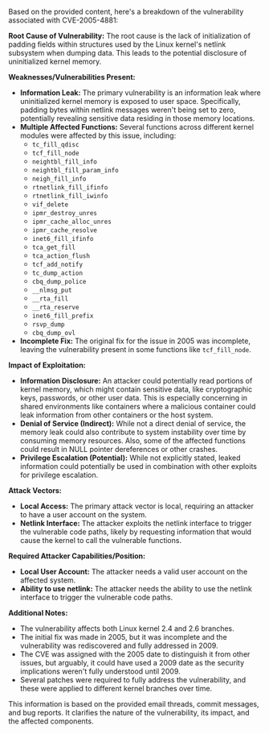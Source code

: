 Based on the provided content, here's a breakdown of the vulnerability associated with CVE-2005-4881:

**Root Cause of Vulnerability:**
The root cause is the lack of initialization of padding fields within structures used by the Linux kernel's netlink subsystem when dumping data. This leads to the potential disclosure of uninitialized kernel memory.

**Weaknesses/Vulnerabilities Present:**
- **Information Leak:** The primary vulnerability is an information leak where uninitialized kernel memory is exposed to user space. Specifically, padding bytes within netlink messages weren't being set to zero, potentially revealing sensitive data residing in those memory locations.
- **Multiple Affected Functions:** Several functions across different kernel modules were affected by this issue, including:
    - `tc_fill_qdisc`
    - `tcf_fill_node`
    - `neightbl_fill_info`
    - `neightbl_fill_param_info`
    - `neigh_fill_info`
    - `rtnetlink_fill_ifinfo`
    - `rtnetlink_fill_iwinfo`
    - `vif_delete`
    - `ipmr_destroy_unres`
    - `ipmr_cache_alloc_unres`
    - `ipmr_cache_resolve`
    - `inet6_fill_ifinfo`
    - `tca_get_fill`
    - `tca_action_flush`
    - `tcf_add_notify`
    - `tc_dump_action`
    - `cbq_dump_police`
    - `__nlmsg_put`
    - `__rta_fill`
    - `__rta_reserve`
    - `inet6_fill_prefix`
    - `rsvp_dump`
    - `cbq_dump_ovl`
- **Incomplete Fix:** The original fix for the issue in 2005 was incomplete, leaving the vulnerability present in some functions like `tcf_fill_node`.

**Impact of Exploitation:**
- **Information Disclosure:** An attacker could potentially read portions of kernel memory, which might contain sensitive data, like cryptographic keys, passwords, or other user data. This is especially concerning in shared environments like containers where a malicious container could leak information from other containers or the host system.
- **Denial of Service (Indirect):** While not a direct denial of service, the memory leak could also contribute to system instability over time by consuming memory resources.  Also, some of the affected functions could result in NULL pointer dereferences or other crashes.
- **Privilege Escalation (Potential):** While not explicitly stated, leaked information could potentially be used in combination with other exploits for privilege escalation.

**Attack Vectors:**
- **Local Access:** The primary attack vector is local, requiring an attacker to have a user account on the system.
- **Netlink Interface:** The attacker exploits the netlink interface to trigger the vulnerable code paths, likely by requesting information that would cause the kernel to call the vulnerable functions.

**Required Attacker Capabilities/Position:**
- **Local User Account:** The attacker needs a valid user account on the affected system.
- **Ability to use netlink:** The attacker needs the ability to use the netlink interface to trigger the vulnerable code paths.

**Additional Notes:**
- The vulnerability affects both Linux kernel 2.4 and 2.6 branches.
- The initial fix was made in 2005, but it was incomplete and the vulnerability was rediscovered and fully addressed in 2009.
- The CVE was assigned with the 2005 date to distinguish it from other issues, but arguably, it could have used a 2009 date as the security implications weren't fully understood until 2009.
- Several patches were required to fully address the vulnerability, and these were applied to different kernel branches over time.

This information is based on the provided email threads, commit messages, and bug reports. It clarifies the nature of the vulnerability, its impact, and the affected components.